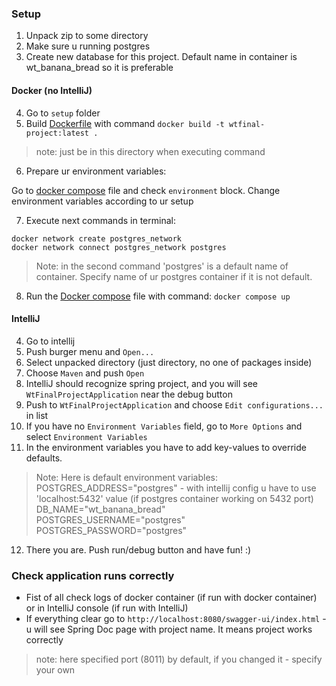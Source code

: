 ### Setup
1. Unpack zip to some directory
2. Make sure u running postgres
3. Create new database for this project. Default name in container is wt_banana_bread so it is preferable

#### Docker (no IntelliJ)
4. Go to `setup` folder
5. Build [Dockerfile](setup/Dockerfile) with command `docker build -t wtfinal-project:latest . `
> note: just be in this directory when executing command
6. Prepare ur environment variables:

Go to [docker compose](setup/docker-compose.yml) file and check `environment` block.
Change environment variables according to ur setup

7. Execute next commands in terminal:
```
docker network create postgres_network
docker network connect postgres_network postgres
```
> Note: in the second command 'postgres' is a default name of container. Specify name of ur
> postgres container if it is not default.

8. Run the [Docker compose](setup/docker-compose.yml) file with command: `docker compose up`

#### IntelliJ
4. Go to intellij
5. Push burger menu and `Open...`
6. Select unpacked directory (just directory, no one of packages inside)
7. Choose `Maven` and push `Open`
8. IntelliJ should recognize spring project, and you will see `WtFinalProjectApplication` near the debug button
9. Push to `WtFinalProjectApplication` and choose `Edit configurations...` in list
10. If you have no `Environment Variables` field, go to `More Options` and select `Environment Variables`
11. In the environment variables you have to add key-values to override defaults.

> Note: Here is default environment variables:  
  > POSTGRES_ADDRESS="postgres" - with intellij config u have to use 'localhost:5432' value (if postgres container working on 5432 port)  
  > DB_NAME="wt_banana_bread"  
  > POSTGRES_USERNAME="postgres"  
  > POSTGRES_PASSWORD="postgres"
        
12. There you are. Push run/debug button and have fun! :)

### Check application runs correctly
- Fist of all check logs of docker container (if run with docker container)
or in IntelliJ console (if run with IntelliJ)
- If everything clear go to `http://localhost:8080/swagger-ui/index.html` - 
u will see Spring Doc page with project name. It means project works correctly

> note: here specified port (8011) by default, if you changed it - specify your own
